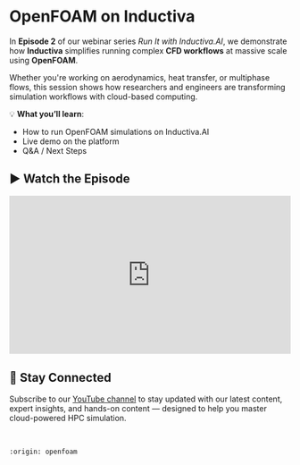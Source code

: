 # OpenFOAM on Inductiva
In **Episode 2** of our webinar series *Run It with Inductiva.AI*, we demonstrate how 
**Inductiva** simplifies running complex **CFD workflows** at massive scale using **OpenFOAM**.

Whether you're working on aerodynamics, heat transfer, or multiphase flows, this session shows 
how researchers and engineers are transforming simulation workflows with cloud-based computing.

💡 **What you’ll learn**:
- How to run OpenFOAM simulations on Inductiva.AI
- Live demo on the platform
- Q&A / Next Steps

## ▶️ Watch the Episode
<div style="position: relative; padding-bottom: 56.25%; height: 0; overflow: hidden; max-width: 100%;">
  <iframe src="https://www.youtube.com/embed/YhSQEExlgCI?si=yScPqIfW7TN_feF5"
          title="YouTube video player"
          style="position: absolute; top: 0; left: 0; width: 100%; height: 100%; border: 0;"
          allow="accelerometer; autoplay; clipboard-write; encrypted-media; gyroscope; picture-in-picture; web-share"
          allowfullscreen
          referrerpolicy="strict-origin-when-cross-origin">
  </iframe>
</div>

## 📢 Stay Connected
Subscribe to our [YouTube channel](https://www.youtube.com/@inductivaresearchlabs4204) to stay updated with our 
latest content, expert insights, and hands-on content — designed to help you master 
cloud-powered HPC simulation.

<br>

```{banner}
:origin: openfoam
```